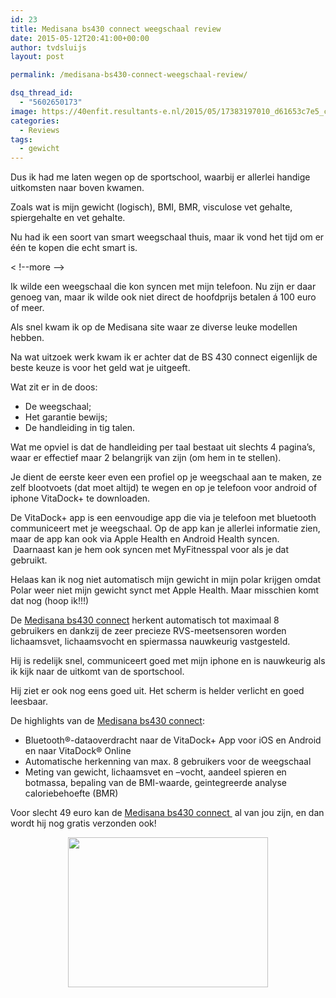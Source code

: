 ```yaml
---
id: 23
title: Medisana bs430 connect weegschaal review
date: 2015-05-12T20:41:00+00:00
author: tvdsluijs
layout: post

permalink: /medisana-bs430-connect-weegschaal-review/

dsq_thread_id:
  - "5602650173"
image: https://40enfit.resultants-e.nl/2015/05/17383197010_d61653c7e5_c.jpg
categories:
  - Reviews
tags:
  - gewicht
---
```


Dus ik had me laten wegen op de sportschool, waarbij er allerlei handige uitkomsten naar boven kwamen.

Zoals wat is mijn gewicht (logisch), BMI, BMR, visculose vet gehalte, spiergehalte en vet gehalte.

Nu had ik een soort van smart weegschaal thuis, maar ik vond het tijd om er één te kopen die echt smart is.
  
< !--more -->
  
Ik wilde een weegschaal die kon syncen met mijn telefoon. Nu zijn er daar genoeg van, maar ik wilde ook niet direct de hoofdprijs betalen á 100 euro of meer.

Als snel kwam ik op de Medisana site waar ze diverse leuke modellen hebben.

Na wat uitzoek werk kwam ik er achter dat de BS 430 connect eigenlijk de beste keuze is voor het geld wat je uitgeeft.

Wat zit er in de doos:

  * De weegschaal;
  * Het garantie bewijs;
  * De handleiding in tig talen.

Wat me opviel is dat de handleiding per taal bestaat uit slechts 4 pagina&#8217;s, waar er effectief maar 2 belangrijk van zijn (om hem in te stellen).

Je dient de eerste keer even een profiel op je weegschaal aan te maken, ze zelf blootvoets (dat moet altijd) te wegen en op je telefoon voor android of iphone VitaDock+ te downloaden.

De VitaDock+ app is een eenvoudige app die via je telefoon met bluetooth communiceert met je weegschaal. Op de app kan je allerlei informatie zien, maar de app kan ook via Apple Health en Android Health syncen. &nbsp;Daarnaast kan je hem ook syncen met MyFitnesspal voor als je dat gebruikt.

Helaas kan ik nog niet automatisch mijn gewicht in mijn polar krijgen omdat Polar weer niet mijn gewicht synct met Apple Health. Maar misschien komt dat nog (hoop ik!!!)

De&nbsp;<a href="http://tc.tradetracker.net/?c=8598&m=12&a=216549&u=%2Fmcs%2Fproduct%2F_MEDISANA-BS-430-Connect%2C10259%2C483348%2C1300265.html" rel="nofollow" target="_blank">Medisana bs430 connect</a>&nbsp;herkent automatisch tot maximaal 8 gebruikers en dankzij de zeer precieze RVS-meetsensoren worden lichaamsvet, lichaamsvocht en spiermassa nauwkeurig vastgesteld.

Hij is redelijk snel, communiceert goed met mijn iphone en is nauwkeurig als ik kijk naar de uitkomt van de sportschool.

Hij ziet er ook nog eens goed uit. Het scherm is helder verlicht en goed leesbaar.

De highlights van de&nbsp;<a href="http://tc.tradetracker.net/?c=8598&m=12&a=216549&u=%2Fmcs%2Fproduct%2F_MEDISANA-BS-430-Connect%2C10259%2C483348%2C1300265.html" rel="nofollow" target="_blank">Medisana bs430 connect</a>:

  * Bluetooth®-dataoverdracht naar de VitaDock+ App voor iOS en Android en naar VitaDock® Online
  * Automatische herkenning van max. 8 gebruikers voor de weegschaal
  * Meting van gewicht, lichaamsvet en –vocht, aandeel spieren en botmassa, bepaling van de BMI-waarde, geintegreerde analyse caloriebehoefte (BMR)

Voor slecht 49 euro kan de&nbsp;<a href="http://tc.tradetracker.net/?c=8598&m=12&a=216549&u=%2Fmcs%2Fproduct%2F_MEDISANA-BS-430-Connect%2C10259%2C483348%2C1300265.html" rel="nofollow" target="_blank">Medisana bs430 connect&nbsp;</a>&nbsp;al van jou zijn, en dan wordt hij nog gratis verzonden ook!

<div class="separator" style="clear: both; text-align: center;">
  <a href="https://farm6.staticflickr.com/5450/17568484392_b761412b93_c.jpg" imageanchor="1" style="margin-left: 1em; margin-right: 1em;"><img border="0" height="240" src="https://farm6.staticflickr.com/5450/17568484392_b761412b93_c.jpg" width="320" /></a>
</div>